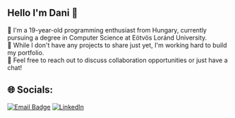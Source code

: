## Hello I'm Dani 👋
🔭 I'm a 19-year-old programming enthusiast from Hungary, currently pursuing a degree in Computer Science at Eötvös Loránd University.<br>
🤝 While I don't have any projects to share just yet, I'm working hard to build my portfolio.<br>
💬 Feel free to reach out to discuss collaboration opportunities or just have a chat!

## 🌐 Socials:
[![Email Badge](https://img.shields.io/badge/Gmail-D14836?style=for-the-badge&logo=gmail&logoColor=white)](daniel.doman.bp@gmail.com)
[![LinkedIn](https://img.shields.io/badge/LinkedIn-%230077B5.svg?logo=linkedin&logoColor=white)](https://linkedin.com/in/domandaniel) 
